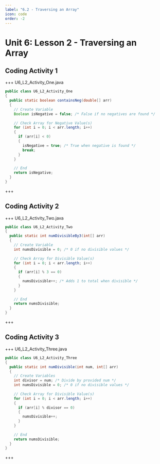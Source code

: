 ```yaml
---
label: "6.2 - Traversing an Array"
icon: code
order: -2
---
```


# Unit 6: Lesson 2 - Traversing an Array

## Coding Activity 1
+++ U6_L2_Activity_One.java
```java
public class U6_L2_Activity_One
{
  public static boolean containsNeg(double[] arr)
  {
    // Create Variable
    Boolean isNegative = false; /* False if no negatives are found */
    
    // Check Array for Negative Value(s)
    for (int i = 0; i < arr.length; i++)
    {
      if (arr[i] < 0)
      {
        isNegative = true; /* True when negative is found */
        break;
      }
    }
    
    // End
    return isNegative;
  }
}
```
+++

## Coding Activity 2
+++ U6_L2_Activity_Two.java
```java
public class U6_L2_Activity_Two
{
  public static int numDivisibleBy3(int[] arr)
  {
    // Create Variable
    int numsDivisible = 0; /* 0 if no divisible values */
    
    // Check Array for Divisible Value(s)
    for (int i = 0; i < arr.length; i++)
    {
      if (arr[i] % 3 == 0)
      {
        numsDivisible++; /* Adds 1 to total when divisible */
      }
    }
    
    // End
    return numsDivisible;
  }
}
```
+++

## Coding Activity 3
+++ U6_L2_Activity_Three.java
```java
public class U6_L2_Activity_Three
{
  public static int numDivisible(int num, int[] arr)
  {
    // Create Variables
    int divisor = num; /* Divide by provided num */
    int numsDivisible = 0; /* 0 if no divisible values */
    
    // Check Array for Divisible Value(s)
    for (int i = 0; i < arr.length; i++)
    {
      if (arr[i] % divisor == 0)
      {
        numsDivisible++;
      }
    }
    
    // End
    return numsDivisible;
  }
}
```
+++

